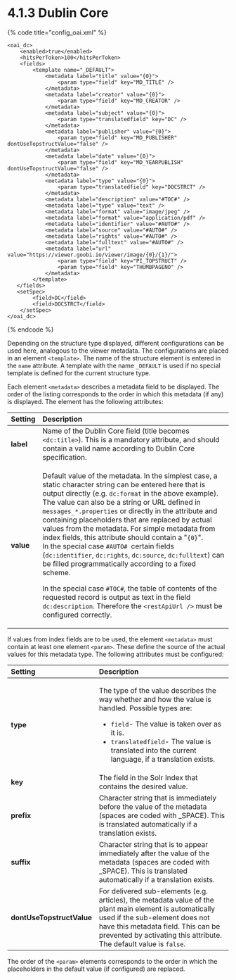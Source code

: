 # 4.1.3 Dublin Core

{% code title="config\_oai.xml" %}
```markup
<oai_dc>
    <enabled>true</enabled>
    <hitsPerToken>100</hitsPerToken>
    <fields>
        <template name="_DEFAULT">
            <metadata label="title" value="{0}">
                <param type="field" key="MD_TITLE" />
            </metadata>
            <metadata label="creator" value="{0}">
                <param type="field" key="MD_CREATOR" />
            </metadata>
            <metadata label="subject" value="{0}">
                <param type="translatedfield" key="DC" />
            </metadata>
            <metadata label="publisher" value="{0}">
                <param type="field" key="MD_PUBLISHER" dontUseTopstructValue="false" />
            </metadata>
            <metadata label="date" value="{0}">
                <param type="field" key="MD_YEARPUBLISH" dontUseTopstructValue="false" />
            </metadata>
            <metadata label="type" value="{0}">
                <param type="translatedfield" key="DOCSTRCT" />
            </metadata>
            <metadata label="description" value="#TOC#" />
            <metadata label="type" value="text" />
            <metadata label="format" value="image/jpeg" />
            <metadata label="format" value="application/pdf" />
            <metadata label="identifier" value="#AUTO#" />
            <metadata label="source" value="#AUTO#" />
            <metadata label="rights" value="#AUTO#" />
            <metadata label="fulltext" value="#AUTO#" />
            <metadata label="url" value="https://viewer.goobi.io/viewer/image/{0}/{1}/">
                <param type="field" key="PI_TOPSTRUCT" />
                <param type="field" key="THUMBPAGENO" />
            </metadata>
        </template>
   </fields>
   <setSpec>
        <field>DC</field>
        <field>DOCSTRCT</field>
    </setSpec>
</oai_dc>
```
{% endcode %}

Depending on the structure type displayed, different configurations can be used here, analogous to the viewer metadata. The configurations are placed in an element `<template>`. The name of the structure element is entered in the `name` attribute. A template with the name `_DEFAULT` is used if no special template is defined for the current structure type. 

Each element `<metadata>` describes a metadata field to be displayed. The order of the listing corresponds to the order in which this metadata \(if any\) is displayed. The element has the following attributes:

<table>
  <thead>
    <tr>
      <th style="text-align:left">Setting</th>
      <th style="text-align:left">Description</th>
    </tr>
  </thead>
  <tbody>
    <tr>
      <td style="text-align:left"><b>label</b>
      </td>
      <td style="text-align:left">Name of the Dublin Core field (title becomes <code>&lt;dc:title&gt;</code>).
        This is a mandatory attribute, and should contain a valid name according
        to Dublin Core specification.</td>
    </tr>
    <tr>
      <td style="text-align:left"><b>value</b>
      </td>
      <td style="text-align:left">
        <p>Default value of the metadata. In the simplest case, a static character
          string can be entered here that is output directly (e.g. <code>dc:format</code> in
          the above example). The value can also be a string or URL defined in <code>messages_*.properties</code> or
          directly in the attribute and containing placeholders that are replaced
          by actual values from the metadata. For simple metadata from index fields,
          this attribute should contain a &quot;<code>{0}</code>&quot;.
          <br />In the special case <code>#AUTO# </code>certain fields (<code>dc:identifier</code>, <code>dc:rights</code>, <code>dc:source</code>, <code>dc:fulltext</code>)
          can be filled programmatically according to a fixed scheme.</p>
        <p>In the special case <code>#TOC#</code>, the table of contents of the requested
          record is output as text in the field <code>dc:description</code>. Therefore
          the <code>&lt;restApiUrl /&gt;</code> must be configured correctly.</p>
      </td>
    </tr>
  </tbody>
</table>

If values from index fields are to be used, the element `<metadata>` must contain at least one element `<param>`. These define the source of the actual values for this metadata type. The following attributes must be configured:

<table>
  <thead>
    <tr>
      <th style="text-align:left"><b>Setting</b>
      </th>
      <th style="text-align:left">Description</th>
    </tr>
  </thead>
  <tbody>
    <tr>
      <td style="text-align:left"><b>type</b>
      </td>
      <td style="text-align:left">
        <p>The type of the value describes the way whether and how the value is handled.
          Possible types are:</p>
        <ul>
          <li><code>field</code>- The value is taken over as it is.</li>
          <li><code>translatedfield</code>- The value is translated into the current
            language, if a translation exists.</li>
        </ul>
      </td>
    </tr>
    <tr>
      <td style="text-align:left"><b>key</b>
      </td>
      <td style="text-align:left">The field in the Solr Index that contains the desired value.</td>
    </tr>
    <tr>
      <td style="text-align:left"><b>prefix</b>
      </td>
      <td style="text-align:left">Character string that is immediately before the value of the metadata
        (spaces are coded with _SPACE). This is translated automatically if a translation
        exists.</td>
    </tr>
    <tr>
      <td style="text-align:left"><b>suffix</b>
      </td>
      <td style="text-align:left">Character string that is to appear immediately after the value of the
        metadata (spaces are coded with _SPACE). This is translated automatically
        if a translation exists.</td>
    </tr>
    <tr>
      <td style="text-align:left"><b>dontUseTopstructValue</b>
      </td>
      <td style="text-align:left">For delivered sub-elements (e.g. articles), the metadata value of the
        plant main element is automatically used if the sub-element does not have
        this metadata field. This can be prevented by activating this attribute.
        The default value is <code>false</code>.</td>
    </tr>
  </tbody>
</table>

The order of the `<param>` elements corresponds to the order in which the placeholders in the default value \(if configured\) are replaced.

